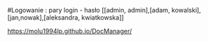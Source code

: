 #Logowanie : pary login - hasło [[admin, admin],[adam, kowalski],[jan,nowak],[aleksandra, kwiatkowska]]

https://molu1994lp.github.io/DocManager/
